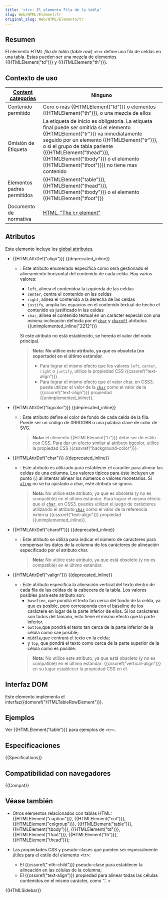 ```yaml
---
title: '<tr>: El elemento Fila de la tabla'
slug: Web/HTML/Element/tr
original_slug: Web/HTML/Elemento/tr
---
```


## Resumen

El elemento HTML _fila de tabla_ (_table row_) `<tr>` define una fila de celdas en una tabla. Estas pueden ser una mezcla de elementos {{HTMLElement("td")}} y {{HTMLElement("th")}}.

## Contexto de uso

| [Content categories](/es/docs/HTML/Content_categories) | Ninguno                                                                                                                                                                                                                                                                                                                                                                  |
| -------------------------------------------------------------------------------- | ------------------------------------------------------------------------------------------------------------------------------------------------------------------------------------------------------------------------------------------------------------------------------------------------------------------------------------------------------------------------ |
| Contenido permitido                                                              | Cero o más {{HTMLElement("td")}} o elementos {{HTMLElement("th")}}, o una mezcla de ellos                                                                                                                                                                                                                                                                  |
| Omisión de Etiqueta                                                              | La etiqueta de inicio es obligatoria. La etiqueta final puede ser omitida si el elemento {{HTMLElement("tr")}} va inmediatamente seguido por un elemento {{HTMLElement("tr")}}, o si el grupo de tabla pariente ({{HTMLElement("thead")}}, {{HTMLElement("tbody")}} o el elemento {{HTMLElement("tfoot")}}) no tiene mas contenido |
| Elementos padres permitidos                                                      | {{HTMLElement("table")}}, {{HTMLElement("thead")}}, {{HTMLElement("tbody")}} o el elemento {{HTMLElement("tfoot")}}                                                                                                                                                                                                                      |
| Documento de normativa                                                           | [HTML, "The `tr` element"](http://www.whatwg.org/html/#the-tr-element)                                                                                                                                                                                                                                                                                                   |

## Atributos

Este elemento incluye los [global attributes](/es/docs/HTML/Global_attributes).

- {{HTMLAttrDef("align")}} {{deprecated_inline}}
  - : Este atributo enumerado especifica como será gestionado el alineamiento horizontal del contenido de cada celda. Hay varios valores:
    - `left`, alinea el contenidoa la izquierda de las celdas
    - `center`, centra el contenido en las celdas
    - `right`, alinea el contenido a la derecha de las celdas
    - `justify`, amplia los espacios en el contenido textual de hecho el contenido es justificado in las celdas
    - `char`, alinea el contenido textual en un carácter especial con una mínima inclinación definida por el [`char`](/es/docs/Web/HTML/Element/tr#char) y [`charoff`](/es/docs/Web/HTML/Element/tr#charoff) atributos {{unimplemented_inline("2212")}}

    Si este atributo no está establecido, se hereda el valor del nodo principal.
    > **Nota:** **No utilice este atributo, ya que es obsoleta (no soportado) en el último estándar**.
    >
    > - Para lograr el mismo efecto que los valores `left`, `center`, `right` o `justify`, utilice la propiedad CSS {{cssxref("text-align")}}.
    > - Para lograr el mismo efecto que el valor char, en CSS3, puede utilizar el valor de la [`char`](/es/docs/Web/HTML/Element/tr#char) como el valor de la {{cssxref("text-align")}} propiedad {{unimplemented_inline}}.

- {{HTMLAttrDef("bgcolor")}} {{deprecated_inline}}
  - : Este atributo define el color de fondo de cada celda de la fila. Puede ser un código de #RRGGBB o una palabra clave de color de SVG.
    > **Nota:** el elemento {{HTMLElement("tr")}} debe ser de estilo con CSS. Para dar un efecto similar al atributo bgcolor, utilice la propiedad CSS {{cssxref("background-color")}}.

- {{HTMLAttrDef("char")}} {{deprecated_inline}}
  - : Este atributo es utilizado para establecer el caracter para alinear las celdas de una columna. Los valores típicos para éste incluyen un punto (.) al intentar alinear los números o valores monetarios. Si [`align`](/es/docs/Web/HTML/Element/tr#align) no se ha ajustado a char, este atributo se ignora.
    > **Nota:** No utilice este atributo, ya que es obsoleta (y no es compatible) en el último estándar. Para lograr el mismo efecto que el [`char`](/es/docs/Web/HTML/Element/tr#char), en CSS3, puedes utilizar el juego de carácteres utilizando el atributo [`char`](/es/docs/Web/HTML/Element/tr#char) como el valor de la referencia externa {{cssxref("text-align")}} propiedad {{unimplemented_inline}}.

- {{HTMLAttrDef("charoff")}} {{deprecated_inline}}
  - : Este atributo se utiliza para indicar el número de caracteres para compensar los datos de la columna de los carácteres de alineación especificado por el atributo char.
    > **Nota:** No utilice este atributo, ya que está obsoleto (y no es compatible) en el último estándar.

- {{HTMLAttrDef("valign")}} {{deprecated_inline}}
  - : Este atributo especifica la alineación vertical del texto dentro de cada fila de las celdas de la cabecera de la tabla. Los valores posibles para este atributo son:
    - `baseline`, que pondrá el texto tan cerca del fondo de la celda, ya que es posible, pero corresponda con el [baseline](http://en.wikipedia.org/wiki/Baseline_%28typography%29) de los caráctere en lugar de la parte inferior de ellos. Si los carácteres son todos del tamaño, esto tiene el mismo efecto que la parte inferior.
    - `bottom`,que pondrá el texto tan cerca de la parte inferior de la célula como sae posible;
    - `middle`,que centrará el texto en la celda;
    - y `top`, que pondrá el texto como cerca de la parte superior de la célula como es posible.
    > **Nota:** No utilice este atributo, ya que está obsoleto (y no es compatible) en el último estándar: {{cssxref("vertical-align")}} en su lugar establecer la propiedad CSS en él.

## Interfaz DOM

Este elemento implementa el interfaz{{domxref("HTMLTableRowElement")}}.

## Ejemplos

Ver {{HTMLElement("table")}} para ejemplos de `<tr>`.

## Especificaciones

{{Specifications}}

## Compatibilidad con navegadores

{{Compat}}

## Véase también

- Otros elementos relacionados con tablas HTML: {{HTMLElement("caption")}}, {{HTMLElement("col")}}, {{HTMLElement("colgroup")}}, {{HTMLElement("table")}}, {{HTMLElement("tbody")}}, {{HTMLElement("td")}}, {{HTMLElement("tfoot")}}, {{HTMLElement("th")}}, {{HTMLElement("thead")}};
- Las propiedades CSS y pseudo-clases que pueden ser especialmente útiles para el estilo del elemento \<tr>:

  - El {{cssxref(":nth-child")}} pseudo-clase para establecer la alineación en las células de la columna;
  - El {{cssxref("text-align")}} propiedad para alinear todas las células contenidos en el mismo carácter, como '.'. <

{{HTMLSidebar}}
